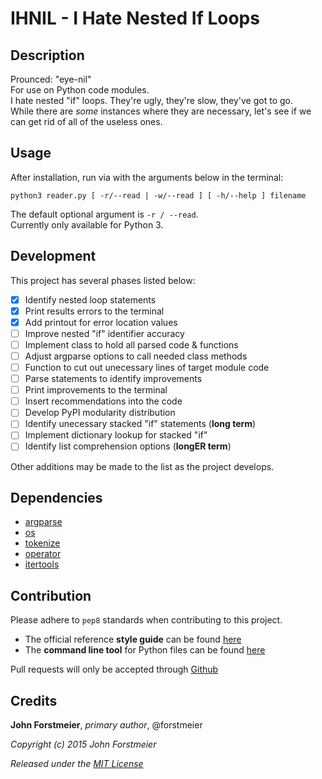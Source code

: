 # IHNIL - I Hate Nested If Loops

## Description

Prounced: "eye-nil"  
For use on Python code modules.  
I hate nested "if" loops. They're ugly, they're slow, they've got to go.  
While there are *some* instances where they are necessary, let's see if we  
can get rid of all of the useless ones.  

## Usage

After installation, run via with the arguments below in the terminal:  

```
python3 reader.py [ -r/--read | -w/--read ] [ -h/--help ] filename  
```  

The default optional argument is ` -r / --read `.  
Currently only available for Python 3.  

## Development

This project has several phases listed below:  
- [X] Identify nested loop statements
- [X] Print results errors to the terminal
- [X] Add printout for error location values
- [ ] Improve nested "if" identifier accuracy
- [ ] Implement class to hold all parsed code & functions
- [ ] Adjust argparse options to call needed class methods
- [ ] Function to cut out unecessary lines of target module code
- [ ] Parse statements to identify improvements
- [ ] Print improvements to the terminal
- [ ] Insert recommendations into the code
- [ ] Develop PyPI modularity distribution
- [ ] Identify unecessary stacked "if" statements (**long term**)
- [ ] Implement dictionary lookup for stacked "if"
- [ ] Identify list comprehension options (**longER term**)

Other additions may be made to the list as the project develops.  

## Dependencies

- [argparse](https://docs.python.org/3.4/library/argparse.html#module-argparse)
- [os](https://docs.python.org/3.4/library/os.html#module-os)
- [tokenize](https://docs.python.org/3.4/library/tokenize.html#module-tokenize)
- [operator](https://docs.python.org/3.4/library/operator.html#module-operator)
- [itertools](https://docs.python.org/3.4/library/itertools.html#module-itertools)

## Contribution

Please adhere to ` pep8 ` standards when contributing to this project.  
+ The official reference **style guide** can be found [here](https://www.python.org/dev/peps/pep-0008/)  
+ The **command line tool** for Python files can be found [here](https://pypi.python.org/pypi/pep8)  

Pull requests will only be accepted through [Github](https://github.com/)  

## Credits

**John Forstmeier**, *primary author*, @forstmeier  

*Copyright (c) 2015 John Forstmeier*  

*Released under the [MIT License](https://github.com/forstmeier/pythonistics/blob/master/LICENSE.txt)*  
